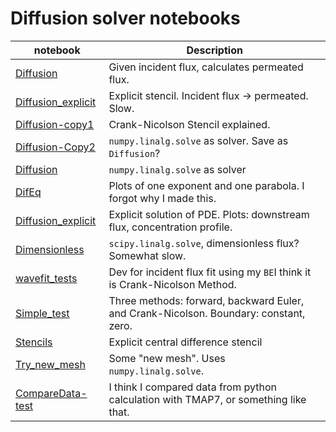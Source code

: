 # Diffusion solver notebooks

| notebook                                         | Description                                                  |
| ------------------------------------------------ | ------------------------------------------------------------ |
| [Diffusion](./Diffusion.ipynb)                   | Given incident flux, calculates permeated flux.              |
| [Diffusion_explicit](./Diffusion_explicit.ipynb) | Explicit stencil. Incident flux -> permeated. Slow.          |
| [Diffusion-copy1](./Diffusion-Copy1.ipynb)       | Crank-Nicolson Stencil explained.                            |
| [Diffusion-Copy2](./Diffusion-Copy2.ipynb)       | `numpy.linalg.solve` as solver. Save as `Diffusion`?         |
| [Diffusion](./Diffusion.ipynb)                   | `numpy.linalg.solve` as solver                               |
| [DifEq](./DifEq.ipynb)                           | Plots of one exponent and one parabola. I forgot why I made this. |
| [Diffusion_explicit](./Diffusion_explicit.ipynb) | Explicit solution of PDE. Plots: downstream flux, concentration profile. |
| [Dimensionless](./Dimensionless.ipynb)           | `scipy.linalg.solve`, dimensionless flux? Somewhat slow.     |
| [wavefit_tests](./wavefit_tests.ipynb)           | Dev for incident flux fit using my `BE`I think it is Crank-Nicolson Method. |
| [Simple_test](./Simple_test.ipynb)               | Three methods: forward, backward Euler, and Crank-Nicolson. Boundary: constant, zero. |
| [Stencils](./Stencils.ipynb)                     | Explicit central difference stencil                          |
| [Try_new_mesh](./Try_new_mesh.ipynb)             | Some "new mesh". Uses `numpy.linalg.solve`.                  |
| [CompareData-test](./CompareData-test.ipynb)     | I think I compared data from python calculation with TMAP7, or something like that. |

